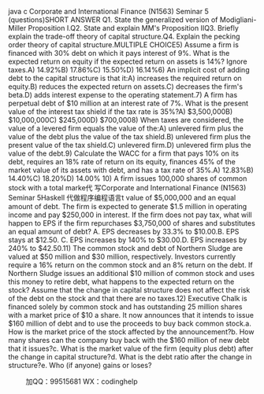 java c
Corporate and International Finance (N1563)
Seminar 5 (questions)SHORT ANSWER
Q1. State the generalized version of Modigliani-Miller Proposition I.Q2. State and explain MM's Proposition IIQ3. Briefly explain the trade-off theory of capital structure.Q4. Explain the pecking order theory of capital structure.MULTIPLE CHOICE5) Assume a firm is financed with 30% debt on which it pays interest of 9%. What is the expected return on equity if the expected return on assets is 14%? Ignore taxes.A) 14.92%B) 17.86%C) 15.50%D) 16.14%6) An implicit cost of adding debt to the capital structure is that it:A) increases the required return on equity.B) reduces the expected return on assets.C) decreases the firm's beta.D) adds interest expense to the operating statement.7) A firm has perpetual debt of $10 million at an interest rate of 7%. What is the present value of the interest tax shield if the tax rate is 35%?A) $3,500,000B) $10,000,000C) $245,000D) $700,0008) When taxes are considered, the value of a levered firm equals the value of the:A) unlevered firm plus the value of the debt plus the value of the tax shield.B) unlevered firm plus the present value of the tax shield.C) unlevered firm.D) unlevered firm plus the value of the debt.9) Calculate the WACC for a firm that pays 10% on its debt, requires an 18% rate of return on its equity, finances 45% of the market value of its assets with debt, and has a tax rate of 35%.A) 12.83%B) 14.40%C) 18.20%D) 14.00%
10) A firm issues 100,000 shares of common stock with a total marke代 写Corporate and International Finance (N1563) Seminar 5Haskell
代做程序编程语言t value of $5,000,000 and an equal amount of debt. The firm is expected to generate $1.5 million in operating income and pay $250,000 in interest. If the firm does not pay tax, what will happen to EPS if the firm repurchases $3,750,000 of shares and substitutes an equal amount of debt?   A. 	EPS decreases by 33.3% to $10.00.B. 	EPS stays at $12.50.    C. 	EPS increases by 140% to $30.00.D. 	EPS increases by 240% to $42.50.11) The common stock and debt of Northern Sludge are valued at $50 million and $30 million, respectively. Investors currently require a 16% return on the common stock and an 8% return on the debt. If Northern Sludge issues an additional $10 million of common stock and uses this money to retire debt, what happens to the expected return on the stock? Assume that the change in capital structure does not affect the risk of the debt on the stock and that there are no taxes.12) Executive Chalk is financed solely by common stock and has outstanding 25 million shares with a market price of $10 a share. It now announces that it intends to issue $160 million of debt and to use the proceeds to buy back common stock.a.   How is the market price of the stock affected by the announcement?b.   How many shares can the company buy back with the $160 million of new debt that it issues?c.   What is the market value of the firm (equity plus debt) after the change in capital structure?d.   What is the debt ratio after the change in structure?e.   Who (if anyone) gains or loses?   

         
加QQ：99515681  WX：codinghelp

